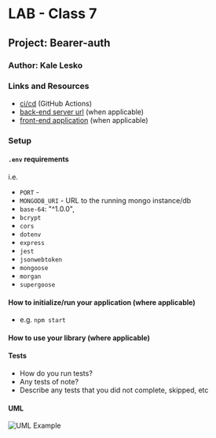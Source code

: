 # LAB - Class 7

## Project: Bearer-auth

### Author: Kale Lesko

### Links and Resources

- [ci/cd](http://xyz.com) (GitHub Actions)
- [back-end server url](http://xyz.com) (when applicable)
- [front-end application](http://xyz.com) (when applicable)

### Setup

#### `.env` requirements

i.e.

- `PORT` - 
- `MONGODB_URI` - URL to the running mongo instance/db
- `base-64`: "^1.0.0",
- `bcrypt`
- `cors`
- `dotenv`
- `express`
- `jest`
- `jsonwebtoken`
- `mongoose`
- `morgan`
- `supergoose`

#### How to initialize/run your application (where applicable)

- e.g. `npm start`

#### How to use your library (where applicable)

#### Tests

- How do you run tests?
- Any tests of note?
- Describe any tests that you did not complete, skipped, etc

#### UML

![UML Example](./reference/uml-1.png)